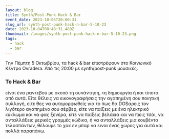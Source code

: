 ```yaml
---
layout: blog
title: Synth/Post-Punk Hack & Bar
event_date: 2023-10-05T20:00:31
slug_url: synth-post-punk-hack-n-bar-5-10-23
date: 2023-10-04T08:48:31.489Z
thumbnail: /images/synth-post-punk-hack-n-bar-5-10-23.png
tags:
  - hack
  - bar
---
```

Την Πέμπτη 5 Οκτωβρίου, τα hack & bar επιστρέφουν στο Κοινωνικό Κέντρο Ovradera. Από τις 20:00 με synth/post-punk μουσικές.
### Το Hack & Bar
είναι ένα ραντεβού με σκοπό τη συνάντηση, τη δημιουργία ή και τίποτα από αυτά. Είτε θέλεις να εικονογραφήσεις την αγαπημένη σου ποιητική συλλογή, είτε θες να αυτομορφωθείς για το πως θα DOSαρεις τον λιγότερο αγαπημένο σου σέρβερ, είτε να παίξεις με ένα ηλεκτρικό κύκλωμα και να φας ξενέρα, είτε να παίξεις βελάκια και να πιεις τσάι, να ανταλλάξεις μερικές γραμμές κώδικα, ή να ανταλλάξεις μια κουβέντα τελοσπάντων, θέλουμε το χακ εν μπαρ να ειναι ένας χώρος για αυτά και πολλά παραπάνω.